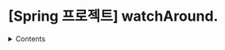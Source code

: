 # [Spring 프로젝트] watchAround.

<details>
<summary>Contents</summary>

1. 개요
2. DB 설계
3. 구현 기능
  + 사용자 페이지
   + 메인
</details>
